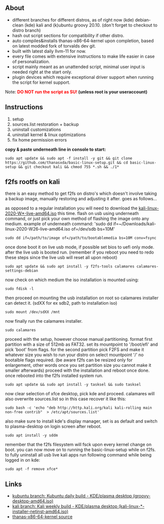 ## About

- different branches for different distros, as of right now (kde) debian-clean (kde) kali and (k)ubuntu groovy 20.10. (don't forget to checkout to distro branch)
- hash out script sections for compatibility if other distro.
- auto compiles&installs thanas-x86-64-kernel upon completion, based on latest modded fork of torvalds dev git.
- built with latest daily llvm-11 for now.
- every file comes with extensive instructions to make life easier in case of personalization.
- script mainly meant as an unattended script, minimal user input is needed right at the start only.
- plugin devices which require exceptional driver support when running the script for kernel support.

Note: **<font color='red'>DO NOT run the script as SU!</font> (unless root is your useraccount)**

## Instructions

1. setup
2. sources.list restoration + backup
3. uninstall customizations
4. uninstall kernel & linux optimizations
5. fix home permission errors

**copy & paste underneath line in console to start:**

```
sudo apt update && sudo apt -f install -y git && git clone https://github.com/thanasxda/basic-linux-setup.git && cd basic-linux-setup && git checkout kali && chmod 755 *.sh && ./1*
```
## f2fs rootfs on kali

there is an easy method to get f2fs on distro's which doesn't involve taking a backup image, manually restoring and adjusting it after.
goes as follows...

as opposed to a regular installation you will need to download the [kali-linux-2020-W*-live-amd64.iso](https://cdimage.kali.org/kali-images/kali-weekly/) this time.
flash on usb using underneath command, or just pick your own method of flashing the image onto any medium.
example of underneath command: 'sudo dd if=~/Downloads/kali-linux-2020-W26-live-amd64.iso of=/dev/sdb bs=10M'
```
sudo dd if=/path/to/image of=/path/to/bootablemedia bs=10M conv=fsync
```
once done boot it on live usb mode, if possible set bios to uefi only mode.
after the live usb is booted run. (remember if you reboot you need to redo these steps since the live usb will reset all upon reboot)
```
sudo apt update && sudo apt install -y f2fs-tools calamares calamares-settings-debian
```
now check on which medium the iso installation is mounted using:
```
sudo fdisk -l
```
then proceed on mounting the usb installation on root so calamares installer can detect it. (sdXX for ex sdb2, path to installation iso)
```
sudo mount /dev/sdXX /mnt
```
now finally run the calamares installer.
```
sudo calamares
```
proceed with the setup, however choose manual partitioning.
format first partition with a size of 512mb as FAT32. set its mountpoint to '/boot/efi' and pick 'boot' from flags.
for the second partition pick F2FS and make it whatever size you wish to run your distro on select mountpoint '/' no bootalble flags required.
(be aware f2fs can be resized only for enlargement, other words once you set partition size you cannot make it smaller afterwards)
proceed with the installation and reboot once done.
once rebooted into the f2fs installed system run.
```
sudo apt update && sudo apt install -y tasksel && sudo tasksel
```
now clear selection of xfce desktop, pick kde and proceed.
calamares will also overwrite sources.list so in this case recover it like this:
```
sudo bash -c 'echo "deb http://http.kali.org/kali kali-rolling main non-free contrib"  > /etc/apt/sources.list'
```
also make sure to install kde's display manager, set is as default and switch to plasma-desktop on login screen after reboot.
```
sudo apt install -y sddm
```
remember that the f2fs filesystem will fsck upon every kernel change on boot.
you can now move on to running the basic-linux-setup while on f2fs.
to fully uninstall all usb live kali apps run following command while being logged in on kde:
```
sudo apt -f remove xfce*
```

## Links
- [kubuntu branch: Kubuntu daily build - KDE/plasma desktop (groovy-desktop-amd64.iso)](http://cdimage.ubuntu.com/kubuntu/daily-live/current/)
- [kali branch: Kali weekly build - KDE/plasma desktop (kali-linux-*-installer-netinst-amd64.iso)](https://cdimage.kali.org/kali-images/kali-weekly/)
- [thanas-x86-64-kernel source](https://github.com/thanasxda/thanas-x86-64-kernel.git)
